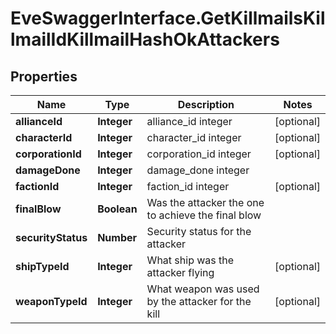 # EveSwaggerInterface.GetKillmailsKillmailIdKillmailHashOkAttackers

## Properties
Name | Type | Description | Notes
------------ | ------------- | ------------- | -------------
**allianceId** | **Integer** | alliance_id integer | [optional] 
**characterId** | **Integer** | character_id integer | [optional] 
**corporationId** | **Integer** | corporation_id integer | [optional] 
**damageDone** | **Integer** | damage_done integer | 
**factionId** | **Integer** | faction_id integer | [optional] 
**finalBlow** | **Boolean** | Was the attacker the one to achieve the final blow  | 
**securityStatus** | **Number** | Security status for the attacker  | 
**shipTypeId** | **Integer** | What ship was the attacker flying  | [optional] 
**weaponTypeId** | **Integer** | What weapon was used by the attacker for the kill  | [optional] 


